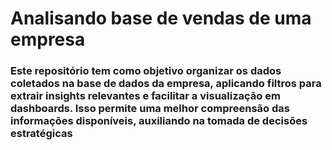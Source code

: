 # Analisando base de vendas de uma empresa
### Este repositório tem como objetivo organizar os dados coletados na base de dados da empresa, aplicando filtros para extrair insights relevantes e facilitar a visualização em dashboards. Isso permite uma melhor compreensão das informações disponíveis, auxiliando na tomada de decisões estratégicas
